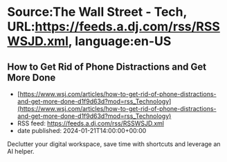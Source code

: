 # Source:The Wall Street - Tech, URL:https://feeds.a.dj.com/rss/RSSWSJD.xml, language:en-US

## How to Get Rid of Phone Distractions and Get More Done
 - [https://www.wsj.com/articles/how-to-get-rid-of-phone-distractions-and-get-more-done-d1f9d63d?mod=rss_Technology](https://www.wsj.com/articles/how-to-get-rid-of-phone-distractions-and-get-more-done-d1f9d63d?mod=rss_Technology)
 - RSS feed: https://feeds.a.dj.com/rss/RSSWSJD.xml
 - date published: 2024-01-21T14:00:00+00:00

Declutter your digital workspace, save time with shortcuts and leverage an AI helper.

